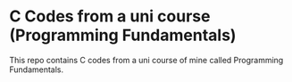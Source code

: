 # C Codes from a uni course (Programming Fundamentals)

This repo contains C codes from a uni course of mine called Programming Fundamentals.
